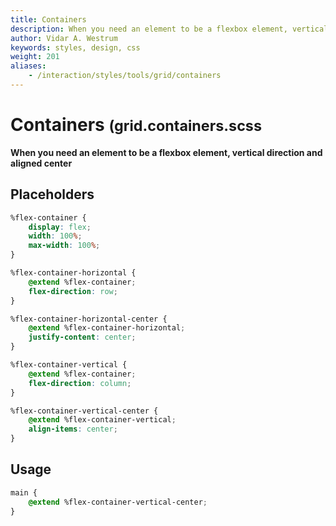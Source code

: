 ```yaml
---
title: Containers
description: When you need an element to be a flexbox element, vertical direction and aligned center
author: Vidar A. Westrum
keywords: styles, design, css
weight: 201
aliases:
    - /interaction/styles/tools/grid/containers
---
```


# Containers <small>(grid.containers.scss</small>

**When you need an element to be a flexbox element, vertical direction and aligned center**

## Placeholders

```css
%flex-container {
    display: flex;
    width: 100%;
    max-width: 100%;
}

%flex-container-horizontal {
    @extend %flex-container;
    flex-direction: row;
}

%flex-container-horizontal-center {
    @extend %flex-container-horizontal;
    justify-content: center;
}

%flex-container-vertical {
    @extend %flex-container;
    flex-direction: column;
}

%flex-container-vertical-center {
    @extend %flex-container-vertical;
    align-items: center;
}
```

## Usage

```css
main {
    @extend %flex-container-vertical-center;
}
```
